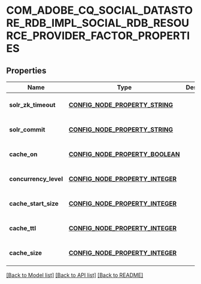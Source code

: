 # COM_ADOBE_CQ_SOCIAL_DATASTORE_RDB_IMPL_SOCIAL_RDB_RESOURCE_PROVIDER_FACTOR_PROPERTIES

## Properties
Name | Type | Description | Notes
------------ | ------------- | ------------- | -------------
**solr_zk_timeout** | [**CONFIG_NODE_PROPERTY_STRING**](configNodePropertyString.md) |  | [optional] [default to null]
**solr_commit** | [**CONFIG_NODE_PROPERTY_STRING**](configNodePropertyString.md) |  | [optional] [default to null]
**cache_on** | [**CONFIG_NODE_PROPERTY_BOOLEAN**](configNodePropertyBoolean.md) |  | [optional] [default to null]
**concurrency_level** | [**CONFIG_NODE_PROPERTY_INTEGER**](configNodePropertyInteger.md) |  | [optional] [default to null]
**cache_start_size** | [**CONFIG_NODE_PROPERTY_INTEGER**](configNodePropertyInteger.md) |  | [optional] [default to null]
**cache_ttl** | [**CONFIG_NODE_PROPERTY_INTEGER**](configNodePropertyInteger.md) |  | [optional] [default to null]
**cache_size** | [**CONFIG_NODE_PROPERTY_INTEGER**](configNodePropertyInteger.md) |  | [optional] [default to null]

[[Back to Model list]](../README.md#documentation-for-models) [[Back to API list]](../README.md#documentation-for-api-endpoints) [[Back to README]](../README.md)


